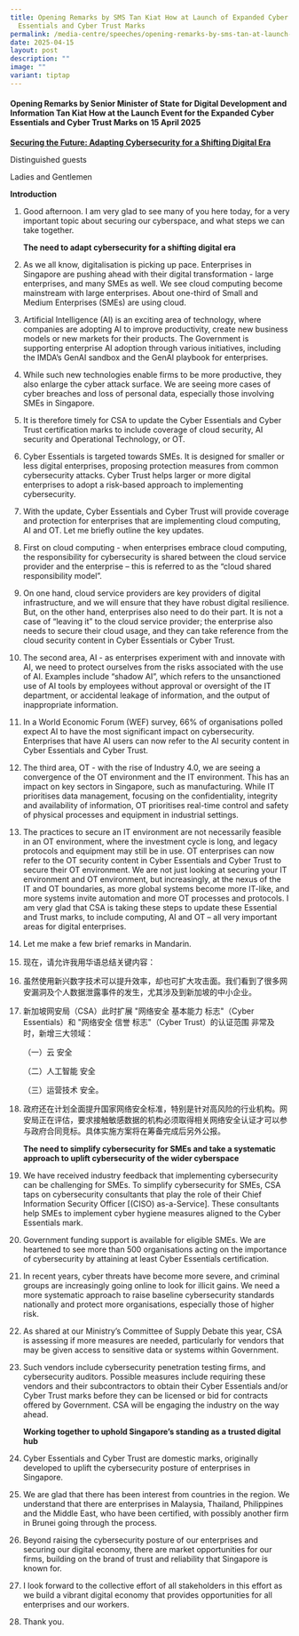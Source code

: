 ```yaml
---
title: Opening Remarks by SMS Tan Kiat How at Launch of Expanded Cyber
  Essentials and Cyber Trust Marks
permalink: /media-centre/speeches/opening-remarks-by-sms-tan-at-launch-of-expanded-cyber-essentials/
date: 2025-04-15
layout: post
description: ""
image: ""
variant: tiptap
---
```

<h4><strong>Opening Remarks by Senior Minister of State for Digital Development and Information Tan Kiat How at the Launch Event for the Expanded Cyber Essentials and Cyber Trust Marks on 15 April 2025</strong></h4>
<p><strong><u>Securing the Future: Adapting Cybersecurity for a Shifting Digital Era</u></strong>
</p>
<p>Distinguished guests</p>
<p>Ladies and Gentlemen</p>
<p><strong>Introduction</strong>
</p>
<ol data-tight="true" class="tight">
<li>
<p>Good afternoon. I am very glad to see many of you here today, for a very
important topic about securing our cyberspace, and what steps we can take
together.</p>
<p></p>
<p><strong>The need to adapt cybersecurity for a shifting digital era</strong>
</p>
<p></p>
</li>
<li>
<p>As we all know, digitalisation is picking up pace. Enterprises in Singapore
are pushing ahead with their digital transformation - large enterprises,
and many SMEs as well. We see cloud computing become mainstream with large
enterprises. About one-third of Small and Medium Enterprises (SMEs) are
using cloud.</p>
<p></p>
</li>
<li>
<p>Artificial Intelligence (AI) is an exciting area of technology, where
companies are adopting AI to improve productivity, create new business
models or new markets for their products. The Government is supporting
enterprise AI adoption through various initiatives, including the IMDA’s
GenAI sandbox and the GenAI playbook for enterprises.</p>
<p></p>
</li>
<li>
<p>While such new technologies enable firms to be more productive, they also
enlarge the cyber attack surface. We are seeing more cases of cyber breaches
and loss of personal data, especially those involving SMEs in Singapore.</p>
<p></p>
</li>
<li>
<p>It is therefore timely for CSA to update the Cyber Essentials and Cyber
Trust certification marks to include coverage of cloud security, AI security
and Operational Technology, or OT.</p>
<p></p>
</li>
<li>
<p>Cyber Essentials is targeted towards SMEs. It is designed for smaller
or less digital enterprises, proposing protection measures from common
cybersecurity attacks. Cyber Trust helps larger or more digital enterprises
to adopt a risk-based approach to implementing cybersecurity.</p>
<p></p>
</li>
<li>
<p>With the update, Cyber Essentials and Cyber Trust will provide coverage
and protection for enterprises that are implementing cloud computing, AI
and OT. Let me briefly outline the key updates.</p>
<p></p>
</li>
<li>
<p>First on cloud computing - when enterprises embrace cloud computing, the
responsibility for cybersecurity is shared between the cloud service provider
and the enterprise – this is referred to as the “cloud shared responsibility
model”.</p>
<p></p>
</li>
<li>
<p>On one hand, cloud service providers are key providers of digital infrastructure,
and we will ensure that they have robust digital resilience. But, on the
other hand, enterprises also need to do their part. It is not a case of
“leaving it” to the cloud service provider; the enterprise also needs to
secure their cloud usage, and they can take reference from the cloud security
content in Cyber Essentials or Cyber Trust.</p>
<p></p>
</li>
<li>
<p>The second area, AI - as enterprises experiment with and innovate with
AI, we need to protect ourselves from the risks associated with the use
of AI. Examples include “shadow AI”, which refers to the unsanctioned use
of AI tools by employees without approval or oversight of the IT department,
or accidental leakage of information, and the output of inappropriate information.</p>
<p></p>
</li>
<li>
<p>In a World Economic Forum (WEF) survey, 66% of organisations polled expect
AI to have the most significant impact on cybersecurity. Enterprises that
have AI users can now refer to the AI security content in Cyber Essentials
and Cyber Trust.</p>
<p></p>
</li>
<li>
<p>The third area, OT - with the rise of Industry 4.0, we are seeing a convergence
of the OT environment and the IT environment. This has an impact on key
sectors in Singapore, such as manufacturing. While IT prioritises data
management, focusing on the confidentiality, integrity and availability
of information, OT prioritises real-time control and safety of physical
processes and equipment in industrial settings.</p>
<p></p>
</li>
<li>
<p>The practices to secure an IT environment are not necessarily feasible
in an OT environment, where the investment cycle is long, and legacy protocols
and equipment may still be in use. OT enterprises can now refer to the
OT security content in Cyber Essentials and Cyber Trust to secure their
OT environment. We are not just looking at securing your IT environment
and OT environment, but increasingly, at the nexus of the IT and OT boundaries,
as more global systems become more IT-like, and more systems invite automation
and more OT processes and protocols. I am very glad that CSA is taking
these steps to update these Essential and Trust marks, to include computing,
AI and OT – all very important areas for digital enterprises.</p>
<p></p>
</li>
<li>
<p>Let me make a few brief remarks in Mandarin.</p>
<p></p>
</li>
<li>
<p>现在，请允许我用华语总结关键内容：</p>
<p></p>
</li>
<li>
<p>虽然使用新兴数字技术可以提升效率，却也可扩大攻击面。我们看到了很多网安漏洞及个人数据泄露事件的发生，尤其涉及到新加坡的中小企业。</p>
<p></p>
</li>
<li>
<p>新加坡网安局（CSA）此时扩展 "网络安全 基本能力 标志"（Cyber Essentials）和 "网络安全 信誉 标志"（Cyber Trust）的认证范围
非常及时，新增三大领域：</p>
<p>（一）云 安全</p>
<p>（二）人工智能 安全</p>
<p>（三）运营技术 安全。</p>
<p></p>
</li>
<li>
<p>政府还在计划全面提升国家网络安全标准，特别是针对高风险的行业机构。网安局正在评估，要求接触敏感数据的机构必须取得相关网络安全认证才可以参与政府合同竞标。具体实施方案将在筹备完成后另外公报。</p>
<p></p>
<p><strong>The need to simplify cybersecurity for SMEs and take a systematic approach to uplift cybersecurity of the wider cyberspace</strong>
</p>
<p></p>
</li>
<li>
<p>We have received industry feedback that implementing cybersecurity can
be challenging for SMEs. To simplify cybersecurity for SMEs, CSA taps on
cybersecurity consultants that play the role of their Chief Information
Security Officer [(CISO) as-a-Service]. These consultants help SMEs to
implement cyber hygiene measures aligned to the Cyber Essentials mark.</p>
<p></p>
</li>
<li>
<p>Government funding support is available for eligible SMEs. We are heartened
to see more than 500 organisations acting on the importance of cybersecurity
by attaining at least Cyber Essentials certification.</p>
<p></p>
</li>
<li>
<p>In recent years, cyber threats have become more severe, and criminal groups
are increasingly going online to look for illicit gains. We need a more
systematic approach to raise baseline cybersecurity standards nationally
and protect more organisations, especially those of higher risk.</p>
<p></p>
</li>
<li>
<p>As shared at our Ministry’s Committee of Supply Debate this year, CSA
is assessing if more measures are needed, particularly for vendors that
may be given access to sensitive data or systems within Government.</p>
<p></p>
</li>
<li>
<p>Such vendors include cybersecurity penetration testing firms, and cybersecurity
auditors. Possible measures include requiring these vendors and their subcontractors
to obtain their Cyber Essentials and/or Cyber Trust marks before they can
be licensed or bid for contracts offered by Government. CSA will be engaging
the industry on the way ahead.</p>
<p></p>
<p><strong>Working together to uphold Singapore’s standing as a trusted digital hub</strong>
</p>
<p></p>
</li>
<li>
<p>Cyber Essentials and Cyber Trust are domestic marks, originally developed
to uplift the cybersecurity posture of enterprises in Singapore.</p>
<p></p>
</li>
<li>
<p>We are glad that there has been interest from countries in the region.
We understand that there are enterprises in Malaysia, Thailand, Philippines
and the Middle East, who have been certified, with possibly another firm
in Brunei going through the process.</p>
<p></p>
</li>
<li>
<p>Beyond raising the cybersecurity posture of our enterprises and securing
our digital economy, there are market opportunities for our firms, building
on the brand of trust and reliability that Singapore is known for.</p>
<p></p>
</li>
<li>
<p>I look forward to the collective effort of all stakeholders in this effort
as we build a vibrant digital economy that provides opportunities for all
enterprises and our workers.</p>
<p></p>
</li>
<li>
<p>Thank you.</p>
</li>
</ol>
<p></p>